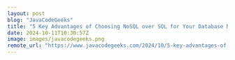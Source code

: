 ```yaml
---
layout: post
blog: "JavaCodeGeeks"
title: "5 Key Advantages of Choosing NoSQL over SQL for Your Database Needs"
date: 2024-10-11T10:30:57Z
image: images/javacodegeeks.png
remote_url: "https://www.javacodegeeks.com/2024/10/5-key-advantages-of-choosing-nosql-over-sql-for-your-database-needs.html"
---
```

